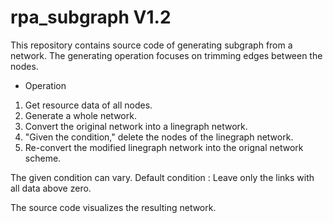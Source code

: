 # rpa_subgraph V1.2

This repository contains source code of generating subgraph from a network.
The generating operation focuses on trimming edges between the nodes.

* Operation
1. Get resource data of all nodes.
2. Generate a whole network.
3. Convert the original network into a linegraph network.
4. "Given the condition," delete the nodes of the linegraph network.
5. Re-convert the modified linegraph network into the orignal network scheme.

The given condition can vary.
Default condition : Leave only the links with all data above zero.

The source code visualizes the resulting network.
